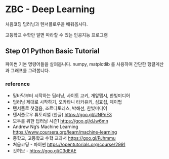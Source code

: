 # ZBC - Deep Learning

처음코딩 딥러닝과 텐서플로우을 배워봅시다.

고등학교 수학만 알면 따라할 수 있는 인공지능 프로그램

## Step 01 Python Basic Tutorial
파이썬 기본 명령어들을 살펴봅니다.
numpy, matplotlib 를 사용하여 간단한 행렬계산과 그래프를 그려봅니다.

### reference

* 밑바닥부터 시작하는 딥러닝, 사이토 고키, 개앞맵시, 한빛미디어
* 딥러닝 제대로 시작하기, 오카타니 타카유키, 심효섭, 제이펍
* 텐서플로 첫걸음, 조르디토레스, 박해선, 한빛미디어
* 텐서플로우 튜토리얼 (한글) https://goo.gl/UNPnE3
* 모두를 위한 딥러닝 시즌1  https://goo.gl/dJw6mn
* Andrew Ng’s Machine Learning   https://www.coursera.org/learn/machine-learning
* 중학교, 고등학교 수학 교과서  https://goo.gl/PJhmmu
* 처음코딩 - 파이썬  https://opentutorials.org/course/2991
* 깃허브 - https://goo.gl/C3dEAE
